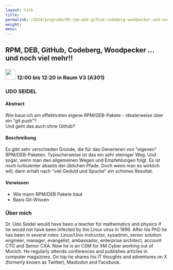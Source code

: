 ```yaml
---
layout: talk
title:
permalink: /2024/programm/80-rpm-deb-github-codeberg-woodpecker-und-noch-viel-mehr-/
weight:
menu:
---
```

## RPM, DEB, GitHub, Codeberg, Woodpecker ... und noch viel mehr!!

### <img height = "32" src="../../../images/talk.svg"> 12:00 bis 12:20 in Raum V3 (A301)

### UDO SEIDEL

#### Abstract

Wie baue ich am effektivsten eigene RPM/DEB-Pakete - idealerweise über ein "git push"?  
Und geht das auch ohne Github?

#### Beschreibung

Es gibt sehr verschieden Gründe, die für das Generieren von "eigenen" RPM/DEB-Paketen. Typischerweise ist das ein sehr steiniger Weg. Und sogar, wenn man den allgemeinen Wegen und Empfehlungen folgt. Es ist noch turbulenter abseits der üblichen Pfade. Doch wenn man es wirklich will, dann erhält nach "viel Geduld und Spucke" ein schönes Resultat.

#### Vorwissen

- Wie mann RPM/DEB Pakete baut  
- Basis Git-Wissen

### Über mich

Dr. Udo Seidel would have been a teacher for mathematics and physics if he would not have been infected by the Linux virus in 1996. After his PhD he has been in several roles: Linux/Unix instructor, sysadmin, senior solution engineer, manager, evangelist, ambassador, enterprise architect, account CTO and Senior CXA. Now he is an CSM for XM Cyber working out of Munich. He regularly attends conferences and publishes articles in computer magazines. On top he shares his IT thoughts and adventures on X (formerly known as Twitter), Mastodon and Facebook.

